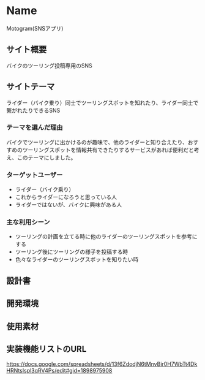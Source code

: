# Name  

Motogram(SNSアプリ)    

## サイト概要  
バイクのツーリング投稿専用のSNS  

## サイトテーマ  
ライダー（バイク乗り）同士でツーリングスポットを知れたり、ライダー同士で繋がれたりできるSNS  

### テーマを選んだ理由  
バイクでツーリングに出かけるのが趣味で、他のライダーと知り合えたり、おすすめのツーリングスポットを情報共有できたりするサービスがあれば便利だと考え、このテーマにしました。

### ターゲットユーザー  
* ライダー（バイク乗り）  
* これからライダーになろうと思っている人  
* ライダーではないが、バイクに興味がある人  

### 主な利用シーン  
* ツーリングの計画を立てる時に他のライダーのツーリングスポットを参考にする  
* ツーリング後にツーリングの様子を投稿する時  
* 色々なライダーのツーリングスポットを知りたい時  

## 設計書  

## 開発環境  

## 使用素材  

## 実装機能リストのURL  
<https://docs.google.com/spreadsheets/d/13f6ZdodjN6tMnvBir0H7WbTt4DkHRNtsIspl3qRV4Ps/edit#gid=1898975908>  